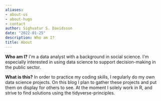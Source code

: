 ```yaml
---
aliases:
- about-us
- about-hugo
- contact
author: Sighvatur S. Davidsson
date: "2022-01-25"
description: Who am I?
title: About
---
```



**Who am I?**
I'm a data analyst with a background in social science. I'm especially interested in using data science to support decision-making in the public sector.

**What is this?**
In order to practice my coding skills, I regularly do my own data science projects. On this blog I plan to gather these projects and put them on display for others to see. At the moment I solely work in R, and strive to find solutions using the tidyverse-principles. 

